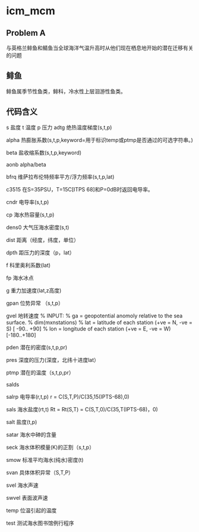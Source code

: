 # icm_mcm
## Problem A
与英格兰鲱鱼和鲭鱼当全球海洋气温升高时从他们现在栖息地开始的潜在迁移有关的问题
## 鲱鱼
鲱鱼属季节性鱼类，鲱科，冷水性上层洄游性鱼类。
## 代码含义
s 盐度 t 温度 p 压力
adtg 绝热温度梯度(s,t,p)

alpha 热膨胀系数(s,t,p,keyword=用于标识temp或ptmp是否通过的可选字符串。)

beta 盐收缩系数(s,t,p,keyword)

aonb alpha/beta

bfrq 维萨拉布伦特频率平方/浮力频率(s,t,p,lat)

c3515 在S=35PSU，T=15C[ITPS 68]和P=0dB时返回电导率。

cndr 电导率(s,t,p)

cp 海水热容量(s,t,p)

dens0 大气压海水密度(s,t)

dist 距离（经度，纬度，单位）

dpth 距压力的深度（p，lat）

f 科里奥利系数(lat)

fp 海水冰点

g 重力加速度(lat,z高度)

gpan 位势异常 （s,t,p）

gvel 地转速度 
% INPUT:
%    ga   = geopotential anomoly relative to the sea surface.
%           dim(mxnstations)
%    lat  = latitude  of each station (+ve = N, -ve = S) [ -90.. +90]
%    lon  = longitude of each station (+ve = E, -ve = W) [-180..+180]

pden 潜在的密度(s,t,p,pr)

pres 深度的压力(深度，北纬十进度lat）

ptmp 潜在的温度（s,t,p,pr）

salds 

salrp 电导率(r,t,p) r =  C(S,T,P)/C(35,15(IPTS-68),0) 

sals 海水盐度(rt,t) Rt = Rt(S,T) = C(S,T,0)/C(35,T(IPTS-68)，0)

salt 盐度(t,p)

satar 海水中砷的含量

seck 海水体积模量(K)的正割（s,t,p）

smow 标准平均海水(纯水)密度(t)

svan 具体体积异常（S,T,P）

svel 海水声速

swvel 表面波声速

temp 位温引起的温度

test 测试海水图书馆例行程序



